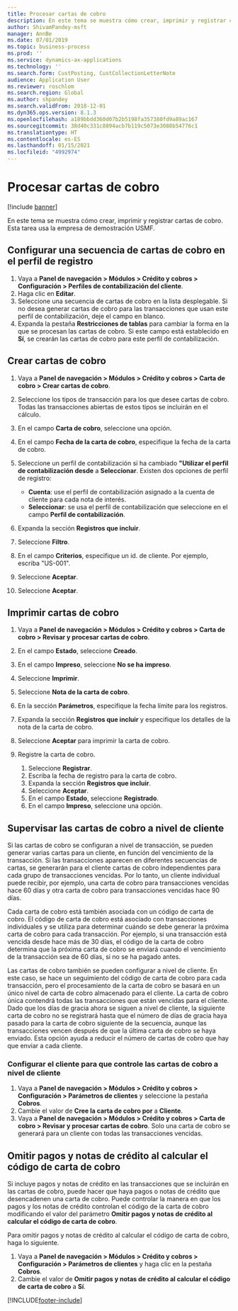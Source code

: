 ```yaml
---
title: Procesar cartas de cobro
description: En este tema se muestra cómo crear, imprimir y registrar cartas de cobro.
author: ShivamPandey-msft
manager: AnnBe
ms.date: 07/01/2019
ms.topic: business-process
ms.prod: ''
ms.service: dynamics-ax-applications
ms.technology: ''
ms.search.form: CustPosting, CustCollectionLetterNote
audience: Application User
ms.reviewer: roschlom
ms.search.region: Global
ms.author: shpandey
ms.search.validFrom: 2018-12-01
ms.dyn365.ops.version: 8.1.3
ms.openlocfilehash: a189bbdd360d07b2b5198fa357380fd9a89ac167
ms.sourcegitcommit: 38d40c331c8894acb7b119c5073e3088b54776c1
ms.translationtype: HT
ms.contentlocale: es-ES
ms.lasthandoff: 01/15/2021
ms.locfileid: "4992974"
---
```

# <a name="process-collection-letters"></a>Procesar cartas de cobro

[!include [banner](../../includes/banner.md)]

En este tema se muestra cómo crear, imprimir y registrar cartas de cobro. Esta tarea usa la empresa de demostración USMF.

## <a name="set-up-a-collection-letter-sequence-on-the-posting-profile"></a>Configurar una secuencia de cartas de cobro en el perfil de registro
1. Vaya a **Panel de navegación > Módulos > Crédito y cobros > Configuración > Perfiles de contabilización del cliente**.
2. Haga clic en **Editar**.
3. Seleccione una secuencia de cartas de cobro en la lista desplegable. Si no desea generar cartas de cobro para las transacciones que usan este perfil de contabilización, deje el campo en blanco.  
4. Expanda la pestaña **Restricciones de tablas** para cambiar la forma en la que se procesan las cartas de cobro. Si este campo está establecido en **Sí**, se crearán las cartas de cobro para este perfil de contabilización.  

## <a name="create-collection-letters"></a>Crear cartas de cobro
1. Vaya a **Panel de navegación > Módulos > Crédito y cobros > Carta de cobro > Crear cartas de cobro**.
2. Seleccione los tipos de transacción para los que desee cartas de cobro. Todas las transacciones abiertas de estos tipos se incluirán en el cálculo.  
3. En el campo **Carta de cobro**, seleccione una opción.
4. En el campo **Fecha de la carta de cobro**, especifique la fecha de la carta de cobro.
5. Seleccione un perfil de contabilización si ha cambiado **"Utilizar el perfil de contabilización desde** a **Seleccionar**. Existen dos opciones de perfil de registro:   

   - **Cuenta**: use el perfil de contabilización asignado a la cuenta de cliente para cada nota de interés.   
   - **Seleccionar**: se usa el perfil de contabilización que seleccione en el campo **Perfil de contabilización**.  

6. Expanda la sección **Registros que incluir**.
7. Seleccione **Filtro**.
8. En el campo **Criterios**, especifique un id. de cliente. Por ejemplo, escriba "US-001".
9. Seleccione **Aceptar**.
10. Seleccione **Aceptar**.

## <a name="print-collection-letters"></a>Imprimir cartas de cobro
1. Vaya a **Panel de navegación > Módulos > Crédito y cobros > Carta de cobro > Revisar y procesar cartas de cobro**.
2. En el campo **Estado**, seleccione **Creado**.
3. En el campo **Impreso**, seleccione **No se ha impreso**.
4. Seleccione **Imprimir**.
5. Seleccione **Nota de la carta de cobro**.
6. En la sección **Parámetros**, especifique la fecha límite para los registros.
7. Expanda la sección **Registros que incluir** y especifique los detalles de la nota de la carta de cobro.
8. Seleccione **Aceptar** para imprimir la carta de cobro.
9. Registre la carta de cobro.

    1. Seleccione **Registrar**.
    1. Escriba la fecha de registro para la carta de cobro.
    1. Expanda la sección **Registros que incluir**.
    1. Seleccione **Aceptar**.
    1. En el campo **Estado**, seleccione **Registrado**.
    1. En el campo **Impreso**, seleccione una opción.

## <a name="control-collection-letters-at-the-customer-level"></a>Supervisar las cartas de cobro a nivel de cliente
Si las cartas de cobro se configuran a nivel de transacción, se pueden generar varias cartas para un cliente, en función del vencimiento de la transacción. Si las transacciones aparecen en diferentes secuencias de cartas, se generarán para el cliente cartas de cobro independientes para cada grupo de transacciones vencidas. Por lo tanto, un cliente individual puede recibir, por ejemplo, una carta de cobro para transacciones vencidas hace 60 días y otra carta de cobro para transacciones vencidas hace 90 días. 

Cada carta de cobro está también asociada con un código de carta de cobro. El código de carta de cobro está asociado con transacciones individuales y se utiliza para determinar cuándo se debe generar la próxima carta de cobro para cada transacción. Por ejemplo, si una transacción está vencida desde hace más de 30 días, el código de la carta de cobro determina que la próxima carta de cobro se enviará cuando el vencimiento de la transacción sea de 60 días, si no se ha pagado antes. 

Las cartas de cobro también se pueden configurar a nivel de cliente. En este caso, se hace un seguimiento del código de carta de cobro para cada transacción, pero el procesamiento de la carta de cobro se basará en un único nivel de carta de cobro almacenado para el cliente. La carta de cobro única contendrá todas las transacciones que están vencidas para el cliente. Dado que los días de gracia ahora se siguen a nivel de cliente, la siguiente carta de cobro no se registrará hasta que el número de días de gracia haya pasado para la carta de cobro siguiente de la secuencia, aunque las transacciones vencen después de que la última carta de cobro se haya enviado. Esta opción ayuda a reducir el número de cartas de cobro que hay que enviar a cada cliente.

### <a name="set-up-the-customer-to-control-collection-letters-at-the-customer-level"></a>Configurar el cliente para que controle las cartas de cobro a nivel de cliente
1.  Vaya a **Panel de navegación > Módulos > Crédito y cobros > Configuración > Parámetros de clientes** y seleccione la pestaña **Cobros**. 
2.  Cambie el valor de **Cree la carta de cobro por** a **Cliente**. 
3.  Vaya a **Panel de navegación > Módulos > Crédito y cobros > Carta de cobro > Revisar y procesar cartas de cobro**. Solo una carta de cobro se generará para un cliente con todas las transacciones vencidas.

## <a name="ignore-payments-and-credit-memos-when-calculating-the-collection-letter-code"></a>Omitir pagos y notas de crédito al calcular el código de carta de cobro
Si incluye pagos y notas de crédito en las transacciones que se incluirán en las cartas de cobro, puede hacer que haya pagos o notas de crédito que desencadenen una carta de cobro. Puede controlar la manera en que los pagos y los notas de crédito controlan el código de la carta de cobro modificando el valor del parámetro **Omitir pagos y notas de crédito al calcular el código de carta de cobro**. 

Para omitir pagos y notas de crédito al calcular el código de carta de cobro, haga lo siguiente.

1. Vaya a **Panel de navegación > Módulos > Crédito y cobros > Configuración > Parámetros de clientes** y haga clic en la pestaña **Cobros**. 
2. Cambie el valor de **Omitir pagos y notas de crédito al calcular el código de carta de cobro** a **Sí**.


[!INCLUDE[footer-include](../../../includes/footer-banner.md)]